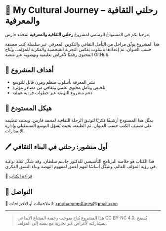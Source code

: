 # 📘 My Cultural Journey – رحلتي الثقافية والمعرفية

مرحبا بكم في المستودع الرسمي لمشروع **رحلتي الثقافية والمعرفية** لمحمد فارس.

هذا المشروع يوثّق مراحل من التأمل الثقافي والتكوين المعرفي عبر سلسلة كتب مصنفة حسب العنوان، تم إعدادها بأسلوب يعكس التجربة الشخصية والفكرية للمؤلف، ويُتاح المحتوى رقميًا لأغراض تعليمية ونهضوية عبر منصة GitHub.

## 🧭 أهداف المشروع

- نشر المعرفة بأسلوب منظم ومرن قابل للتوسع
- تلخيص وتأمل محتوى علمي وثقافي من مصادر مؤثرة
- دعم مشروع النهضة عبر خطوات فردية عملية

## 📂 هيكل المستودع

يمثّل هذا المستودع أرشيفًا فكريًا لتوثيق الرحلة الثقافية لمحمد فارس، ويعتمد تنظيمه على تصنيف الكتب حسب العنوان، ثم الطبعة، بحيث يُسهّل التوسع المستقبلي وإدارة الإصدارات.


## 🖊️ أول منشور: رحلتي في البناء الثقافي

هذا الكتاب هو خلاصة البرنامج التأسيسي للدكتور جاسم سلطان، وقد شكّل نقلة نوعية في رؤية المؤلف للعالم، وشكّل أساسًا لفهم أعمق لمفهوم النهضة وبناء النسق الفكري.

📖 [قراءة الكتاب](./رحلتي-في-البناء-الثقافي/الطبعة-الأولى/book.md)

## 📮 التواصل

📧 للملاحظات أو الاقتراحات: [xmohammedfares@gmail.com](mailto:xmohammedfares@gmail.com)

---

> هذا المشروع يُتاح بموجب رخصة المشاع الإبداعي CC BY-NC 4.0. يُسمح بمشاركته لأغراض غير تجارية مع نسبه إلى المؤلف.
